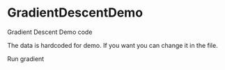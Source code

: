 # GradientDescentDemo
Gradient Descent Demo code

The data is hardcoded for demo. If you want you can change it in the file.

Run gradient

